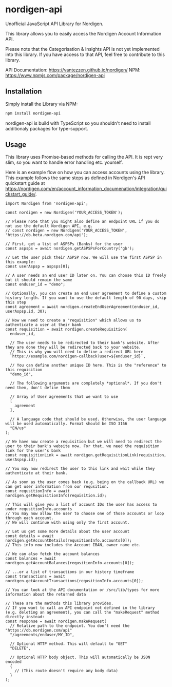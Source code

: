 # nordigen-api

Unofficial JavaScript API Library for Nordigen.

This library allows you to easily access the Nordigen Account Information API.

Please note that the Categorisation & Insights API is not yet implemented into this library. If you have access to that API, feel free to contribute to this library.

API Documentation: https://vantezzen.github.io/nordigen/
NPM: https://www.npmjs.com/package/nordigen-api

## Installation

Simply install the Library via NPM:

```bash
npm install nordigen-api
```

nordigen-api is build with TypeScript so you shouldn't need to install additionaly packages for type-support.

## Usage

This library uses Promise-based methods for calling the API. It is rept very slim, so you want to handle error handling etc. yourself.

Here is an example flow on how you can access accounts using the library. This example follows the same steps as defined in Nordigen's API quickstart guide at https://nordigen.com/en/account_information_documenation/integration/quickstart_guide/.

```JS
import Nordigen from 'nordigen-api';

const nordigen = new Nordigen('YOUR_ACCESS_TOKEN');

// Please note that you might also define an endpoint URL if you do not use the default Nordigen API, e.g.
// const nordigen = new Nordigen('YOUR_ACCESS_TOKEN', 'https://ob.beta.nordigen.com/api');

// First, get a list of ASPSPs (Banks) for the user
const aspsps = await nordigen.getASPSPsForCountry('gb');

// Let the user pick their ASPSP now. We will use the first ASPSP in this example:
const userAspsp = aspsps[0];

// A user needs an end user ID later on. You can choose this ID freely but it should remain the same
const enduser_id = "demo";

// Optionally, you can create an end user agreement to define a custom history length. If you want to use the default length of 90 days, skip this step
const agreement = await nordigen.createEndUserAgreement(enduser_id, userAspsp.id, 30);

// Now we need to create a "requisition" which allows us to authenticate a user at their bank
const requisition = await nordigen.createRequisition(
  enduser_id,

  // The user needs to be redirected to their bank's website. After they are done they will be redirected back to your website.
  // This is why you will need to define a redirect URL here
  `https://example.com/nordigen-callback?user=${enduser_id}`,

  // You can define another unique ID here. This is the "reference" to this requisition
  "demo_id",

  // The following arguments are completely *optional*. If you don't need them, don't define them

  // Array of User agreements that we want to use
  [
    agreement
  ],

  // A language code that should be used. Otherwise, the user language will be used automatically. Format should be ISO 3166
  "EN/us"
);

// We have now create a requisition but we will need to redirect the user to their bank's website now. For that, we need the requisition link for the user's bank
const requisitionLink = await nordigen.getRequisitionLink(requisition, userAspsp.id);

// You may now redirect the user to this link and wait while they authenticate at their bank.

// As soon as the user comes back (e.g. being on the callback URL) we can get user information from our requsition.
const requsitionInfo = await nordigen.getRequisitionInfo(requisition.id);

// This will give you a list of account IDs the user has access to under requsitionInfo.accounts
// You may now allow the user to choose one of those accounts or loop through each account.
// We will continue with using only the first account.

// Let us get some more details about the user account
const details = await nordigen.getAccountDetails(requsitionInfo.accounts[0]);
// This info now includes the Account IBAN, owner name etc.

// We can also fetch the account balances
const balances = await nordigen.getAccountBalances(requsitionInfo.accounts[0]);

// ...or a list of transactions in our history timeframe
const transactions = await nordigen.getAccountTransactions(requsitionInfo.accounts[0]);

// You can look at the API documentation or /src/lib/types for more information about the returned data

// These are the methods this library provides.
// If you want to call an API endpoint not defined in the library (e.g. deleting an agreement), you can call the "makeRequest" method directly instead:
const response = await nordigen.makeRequest(
  // Relative path to the endpoint. You don't need the "https://ob.nordigen.com/api"
  "/agreements/enduser/MY_ID",

  // Optional HTTP method. This will default to "GET"
  "DELETE",

  // Optional HTTP body object. This will automatically be JSON encoded
  {
    // (This route doesn't require any body data)
  }
);
```
